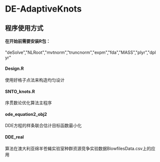 # DE-AdaptiveKnots

## 程序使用方式

#### 在开始前需要安装R包：
"deSolve","NLRoot","mvtnorm","truncnorm","expm","fda","MASS","plyr","dplyr"

#### Design.R
使用好格子点法来构造均匀设计

#### SNTO_knots.R
序贯数论优化算法主程序

#### ode_equation2_obj2
DDE方程的样条联合估计目标函数最小化

#### DDE_real

算法在澳大利亚绵羊苍蝇实验室种群资源竞争实验数据BlowfilesData.csv上的应用
